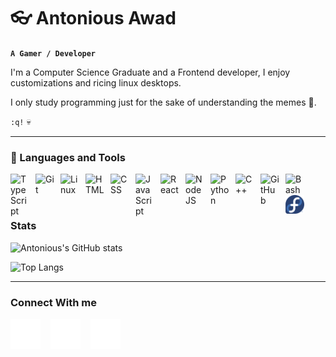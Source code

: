 # 👓 Antonious Awad

**`A Gamer / Developer`**

I'm a Computer Science Graduate and a Frontend developer, I enjoy customizations and ricing linux desktops.

I only study programming just for the sake of understanding the memes 🐧.

`:q!` 💀

---

### 🧰 Languages and Tools

<img align="left" alt="TypeScript" width="30px" style="padding-right:10px;" src="https://cdn.jsdelivr.net/gh/devicons/devicon/icons/typescript/typescript-plain.svg" />
<img align="left" alt="Git" width="30px" style="padding-right:10px;" src="https://cdn.jsdelivr.net/gh/devicons/devicon/icons/git/git-original.svg" />
<img align="left" alt="Linux" width="30px" style="padding-right:10px;" src="https://cdn.jsdelivr.net/gh/devicons/devicon/icons/linux/linux-original.svg" />
<img align="left" alt="HTML" width="30px" style="padding-right:10px;" src="https://cdn.jsdelivr.net/gh/devicons/devicon/icons/html5/html5-plain.svg" />
<img align="left" alt="CSS" width="30px" style="padding-right:10px;" src="https://cdn.jsdelivr.net/gh/devicons/devicon/icons/css3/css3-plain.svg" />
<img align="left" alt="JavaScript" width="30px" style="padding-right:10px;" src="https://cdn.jsdelivr.net/gh/devicons/devicon/icons/javascript/javascript-plain.svg" />
<img align="left" alt="React" width="30px" style="padding-right:10px;" src="https://cdn.jsdelivr.net/gh/devicons/devicon/icons/react/react-original.svg" />
<img align="left" alt="NodeJS" width="30px" style="padding-right:10px;" src="https://cdn.jsdelivr.net/gh/devicons/devicon/icons/nodejs/nodejs-original.svg" />
<img align="left" alt="Python" width="30px" style="padding-right:10px;" src="https://cdn.jsdelivr.net/gh/devicons/devicon/icons/python/python-plain.svg" />
<img align="left" alt="C++" width="30px" style="padding-right:10px;" src="https://cdn.jsdelivr.net/gh/devicons/devicon/icons/cplusplus/cplusplus-line.svg" />
<img align="left" alt="GitHub" width="30px" style="padding-right:10px;" src="https://cdn.jsdelivr.net/gh/devicons/devicon/icons/github/github-original.svg" />
<img align="left" alt="Bash" width="30px" style="padding-right:10px;" src="https://cdn.jsdelivr.net/gh/devicons/devicon/icons/bash/bash-original.svg" />
<img align="left" alt="Fedora" width="30px" style="padding-right:10px;" src="https://raw.githubusercontent.com/devicons/devicon/v2.15.1/icons/fedora/fedora-original.svg" />

<br /> <br />

#

### Stats

![Antonious's GitHub stats](https://github-readme-stats.vercel.app/api?username=antonious-awad&show_icons=true&theme=nord)

<!-- &nbsp;&nbsp;&nbsp;&nbsp; -->

![Top Langs](https://github-readme-stats.vercel.app/api/top-langs/?username=antonious-awad&hide=Java&langs&Dart_count=5&theme=nord)

---

### Connect With me

[![website](https://github.com/codeSTACKr/codeSTACKr/raw/master/img/twitter-dark.svg)](https://twitter.com/Antonious_A)
&nbsp;&nbsp;
[![website](https://github.com/codeSTACKr/codeSTACKr/raw/master/img/linkedin-dark.svg)](https://linkedin.com/in/antoniousawad)
&nbsp;&nbsp;
[![website](https://raw.githubusercontent.com/codeSTACKr/codeSTACKr/master/img/instagram-dark.svg)](https://instagram.com/antonious___)
&nbsp;&nbsp;

<!--
**Antonious-Awad/Antonious-Awad** is a ✨ _special_ ✨ repository because its `README.md` (this file) appears on your GitHub profile.

Here are some ideas to get you started:

- 🔭 I’m currently working on ...
- 🌱 I’m currently learning ...
- 👯 I’m looking to collaborate on ...
- 🤔 I’m looking for help with ...
- 💬 Ask me about ...
- 📫 How to reach me: ...
- 😄 Pronouns: ...
- ⚡ Fun fact: ...
-->
